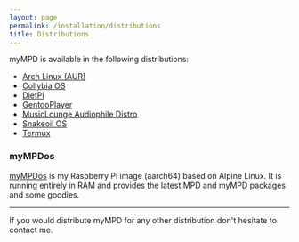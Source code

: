 ```yaml
---
layout: page
permalink: /installation/distributions
title: Distributions
---
```


myMPD is available in the following distributions:

- [Arch Linux (AUR)](https://aur.archlinux.org/packages/mympd/)
- [Collybia OS](https://collybia.com/collybia-os/)
- [DietPi](https://dietpi.com/)
- [GentooPlayer](http://gentooplayer.com/)
- [MusicLounge Audiophile Distro](https://linuxaudiofoundation.org)
- [Snakeoil OS](https://www.snakeoil-os.net/)
- [Termux](https://termux.com/)

### myMPDos

[myMPDos](https://github.com/jcorporation/myMPDos) is my Raspberry Pi image (aarch64) based on Alpine Linux. It is running entirely in RAM and provides the latest MPD and myMPD packages and some goodies.

---

If you would distribute myMPD for any other distribution don't hesitate to contact me.
